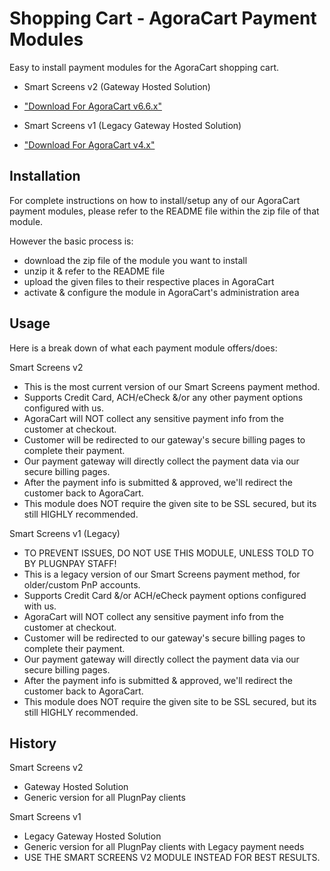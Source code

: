 # Shopping Cart - AgoraCart Payment Modules

Easy to install payment modules for the AgoraCart shopping cart.

* Smart Screens v2 (Gateway Hosted Solution)
- ["Download For AgoraCart v6.6.x"](./AgoraCart%20v6.6.x/agoracart_ss2_module.zip)

* Smart Screens v1 (Legacy Gateway Hosted Solution)
- ["Download For AgoraCart v4.x"](./AgoraCart%20v4.x/agoracart_ss1_module.zip)
  
## Installation

For complete instructions on how to install/setup any of our AgoraCart payment modules, please refer to the README file within the zip file of that module.

However the basic process is:
* download the zip file of the module you want to install
* unzip it & refer to the README file
* upload the given files to their respective places in AgoraCart
* activate & configure the module in AgoraCart's administration area

## Usage

Here is a break down of what each payment module offers/does:

Smart Screens v2
* This is the most current version of our Smart Screens payment method.
* Supports Credit Card, ACH/eCheck &/or any other payment options configured with us.
* AgoraCart will NOT collect any sensitive payment info from the customer at checkout.
* Customer will be redirected to our gateway's secure billing pages to complete their payment.
* Our payment gateway will directly collect the payment data via our secure billing pages.
* After the payment info is submitted & approved, we'll redirect the customer back to AgoraCart.
* This module does NOT require the given site to be SSL secured, but its still HIGHLY recommended.

Smart Screens v1 (Legacy)
* TO PREVENT ISSUES, DO NOT USE THIS MODULE, UNLESS TOLD TO BY PLUGNPAY STAFF!
* This is a legacy version of our Smart Screens payment method, for older/custom PnP accounts.
* Supports Credit Card &/or ACH/eCheck payment options configured with us.
* AgoraCart will NOT collect any sensitive payment info from the customer at checkout.
* Customer will be redirected to our gateway's secure billing pages to complete their payment.
* Our payment gateway will directly collect the payment data via our secure billing pages.
* After the payment info is submitted & approved, we'll redirect the customer back to AgoraCart.
* This module does NOT require the given site to be SSL secured, but its still HIGHLY recommended.

## History

Smart Screens v2
* Gateway Hosted Solution
* Generic version for all PlugnPay clients

Smart Screens v1
* Legacy Gateway Hosted Solution
* Generic version for all PlugnPay clients with Legacy payment needs
* USE THE SMART SCREENS V2 MODULE INSTEAD FOR BEST RESULTS.


